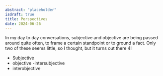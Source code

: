```yaml
---
abstract: "placeholder"
isdraft: true
title: Perspectives
date: 2024-06-26
---
```


In my day to day conversations, subjective and objective are being
passed around quite often, to frame a certain standpoint or to ground
a fact. Only two of these seems little, so I thought, but it turns out
there 4!

- Subjective
- objective
  -intersubjective
- interobjective
